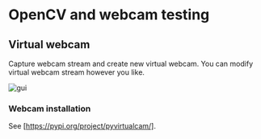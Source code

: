 # OpenCV and webcam testing

## Virtual webcam

Capture webcam stream and create new virtual webcam. You can modify virtual webcam stream however you like.

![gui](https://github.com/jokinen77/opencv-testing/blob/master/images/gui.PNG)

### Webcam installation

See [https://pypi.org/project/pyvirtualcam/].